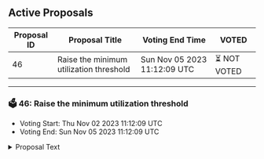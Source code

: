 ## Active Proposals

| Proposal ID | Proposal Title | Voting End Time | VOTED |
|-------------|----------------|-----------------|-------|
| 46 | Raise the minimum utilization threshold | Sun Nov 05 2023 11:12:09 UTC | ⏳ NOT VOTED |

---

### 🗳 46: Raise the minimum utilization threshold
- Voting Start: Thu Nov 02 2023 11:12:09 UTC
- Voting End: Sun Nov 05 2023 11:12:09 UTC

<details>
<summary>Proposal Text</summary>
 
# Raise the minimum utilization thresholdn## SummarynCurrently, the lending pool prevents new deposits from entering it once the utilization rate drops below 50%. This primarily prevents the real yield portion of the rewards to get diluted, since the larger the ratio between lenders and borrowers, the lower the yield each of them is entitled to. 
 nThis proposal aims to raise the minimum utilization rate threshold to 65%, thereby primarily contributing to two factors: 

n* Lenders receiving better yield as new deposits will be stopped from entering the system until the 65% mark; 
n* Pushing the utilization rate closer to the optimal level which is 70%.

nBy voting YES on this proposal, you agree to make these adjustments to the LPP smart contract and allow the protocol to raise the minimum utilization threshold to 65%.
</details>
